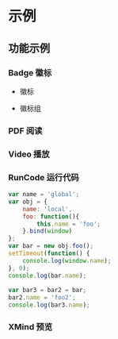 # 示例

## 功能示例

### Badge 徽标

- 徽标

<Badge type="tip" text="徽标" />

<Badge type="tip" text="上徽标" vertical="top"/>

<Badge type="tip" text="下徽标" vertical="bottom" />

- 徽标组

<Badges :content="[{text:'Vue'}, {text:'React'}, {text: 'SolidJS'}]" />

### PDF 阅读

<Pdf src="/韩立刚计算机网络/第01章 介绍计算机网络.pdf" />

### Video 播放

<VideoPlayer src="https://static.smartisanos.cn/common/video/smartisan-tnt-jianguo.mp4"/>

### RunCode 运行代码

```js run
var name = 'global';
var obj = {
    name: 'local',
    foo: function(){
        this.name = 'foo';
    }.bind(window)
};
var bar = new obj.foo();
setTimeout(function() {
    console.log(window.name);
}, 0);
console.log(bar.name);
  
var bar3 = bar2 = bar;
bar2.name = 'foo2';
console.log(bar3.name);
```

### XMind 预览

<XMindViewer src="/mind/vue源码流程.xmind"/>

